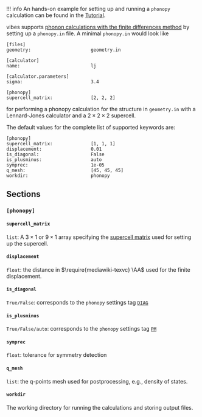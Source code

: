 !!! info
	An hands-on example for setting up and running a `phonopy` calculation can be found in the [Tutorial](../Tutorial/2_phonopy.md).

vibes supports [phonon calculations with the finite differences method](../Tutorial/2_phonopy_intro.md#phonons-harmonic-vibrations-in-solids) by setting up a `phonopy.in` file. A minimal `phonopy.in` would look like

```fo
[files]
geometry:                      geometry.in

[calculator]
name:                          lj

[calculator.parameters]
sigma:                         3.4

[phonopy]
supercell_matrix:              [2, 2, 2]
```

for performing a phonopy calculation for the structure in `geometry.in` with a Lennard-Jones calculator and a $2 \times 2 \times 2$  supercell.

The default values for the complete list of supported keywords are:

```
[phonopy]
supercell_matrix:              [1, 1, 1]
displacement:                  0.01
is_diagonal:                   False
is_plusminus:                  auto
symprec:                       1e-05
q_mesh:                        [45, 45, 45]
workdir:                       phonopy
```

## Sections

### `[phonopy]`
#### `supercell_matrix`
`list`: A $3 \times 1$ or $9 \times 1$ array specifying the [supercell matrix](../Tutorial/2_phonopy.md#supercell-matrix-supercell_matrix) used for setting up the supercell.

#### `displacement`

`float`: the distance in $\require{mediawiki-texvc} \AA$ used for the finite displacement.

#### `is_diagonal`

`True/False`: corresponds to the  `phonopy` settings tag [`DIAG`](https://phonopy.github.io/phonopy/setting-tags.html#diag)

#### `is_plusminus`

`True/False/auto`: corresponds to the  `phonopy` settings tag [`PM`](https://phonopy.github.io/phonopy/setting-tags.html#pm)

#### `symprec`

`float`: tolerance for symmetry detection

#### `q_mesh`

`list`: the q-points mesh used for postprocessing, e.g., density of states.

#### `workdir`

The working directory for running the calculations and storing output files.
